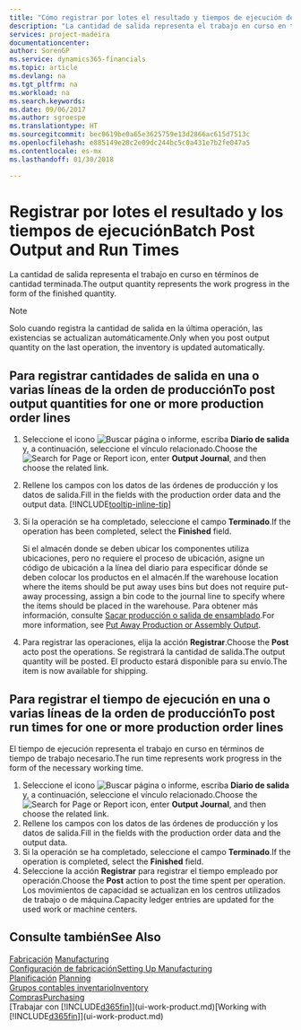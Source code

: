 ```yaml
---
title: "Cómo registrar por lotes el resultado y tiempos de ejecución de producción | Documentos de Microsoft"
description: "La cantidad de salida representa el trabajo en curso en términos de cantidad terminada."
services: project-madeira
documentationcenter: 
author: SorenGP
ms.service: dynamics365-financials
ms.topic: article
ms.devlang: na
ms.tgt_pltfrm: na
ms.workload: na
ms.search.keywords: 
ms.date: 09/06/2017
ms.author: sgroespe
ms.translationtype: HT
ms.sourcegitcommit: bec0619be0a65e3625759e13d2866ac615d7513c
ms.openlocfilehash: e885149e28c2e09dc244bc5c0a431e7b2fe047a5
ms.contentlocale: es-mx
ms.lasthandoff: 01/30/2018

---
```

# <a name="batch-post-output-and-run-times"></a><span data-ttu-id="eddcb-103">Registrar por lotes el resultado y los tiempos de ejecución</span><span class="sxs-lookup"><span data-stu-id="eddcb-103">Batch Post Output and Run Times</span></span>
<span data-ttu-id="eddcb-104">La cantidad de salida representa el trabajo en curso en términos de cantidad terminada.</span><span class="sxs-lookup"><span data-stu-id="eddcb-104">The output quantity represents the work progress in the form of the finished quantity.</span></span>  

> [!NOTE]
> <span data-ttu-id="eddcb-105">Solo cuando registra la cantidad de salida en la última operación, las existencias se actualizan automáticamente.</span><span class="sxs-lookup"><span data-stu-id="eddcb-105">Only when you post output quantity on the last operation, the inventory is updated automatically.</span></span>  

## <a name="to-post-output-quantities-for-one-or-more-production-order-lines"></a><span data-ttu-id="eddcb-106">Para registrar cantidades de salida en una o varias líneas de la orden de producción</span><span class="sxs-lookup"><span data-stu-id="eddcb-106">To post output quantities for one or more production order lines</span></span>
1. <span data-ttu-id="eddcb-107">Seleccione el icono ![Buscar página o informe](media/ui-search/search_small.png "icono Buscar página o informe"), escriba **Diario de salida** y, a continuación, seleccione el vínculo relacionado.</span><span class="sxs-lookup"><span data-stu-id="eddcb-107">Choose the ![Search for Page or Report](media/ui-search/search_small.png "Search for Page or Report icon") icon, enter **Output Journal**, and then choose the related link.</span></span>  
2. <span data-ttu-id="eddcb-108">Rellene los campos con los datos de las órdenes de producción y los datos de salida.</span><span class="sxs-lookup"><span data-stu-id="eddcb-108">Fill in the fields with the production order data and the output data.</span></span> [!INCLUDE[tooltip-inline-tip](includes/tooltip-inline-tip_md.md)]
3. <span data-ttu-id="eddcb-109">Si la operación se ha completado, seleccione el campo **Terminado**.</span><span class="sxs-lookup"><span data-stu-id="eddcb-109">If the operation has been completed, select the **Finished** field.</span></span>  

    <span data-ttu-id="eddcb-110">Si el almacén donde se deben ubicar los componentes utiliza ubicaciones, pero no requiere el proceso de ubicación,  asigne un código de ubicación a la línea del diario para especificar dónde se deben colocar los productos en el almacén.</span><span class="sxs-lookup"><span data-stu-id="eddcb-110">If the warehouse location where the items should be put away uses bins but does not require put-away processing,  assign a bin code to the journal line to specify where the items should be placed in the warehouse.</span></span> <span data-ttu-id="eddcb-111">Para obtener más información, consulte [Sacar producción o salida de ensamblado](warehouse-how-to-put-away-production-output.md).</span><span class="sxs-lookup"><span data-stu-id="eddcb-111">For more information, see [Put Away Production or Assembly Output](warehouse-how-to-put-away-production-output.md).</span></span>  

4. <span data-ttu-id="eddcb-112">Para registrar las operaciones, elija la acción **Registrar**.</span><span class="sxs-lookup"><span data-stu-id="eddcb-112">Choose the **Post** acto post the operations.</span></span> <span data-ttu-id="eddcb-113">Se registrará la cantidad de salida.</span><span class="sxs-lookup"><span data-stu-id="eddcb-113">The output quantity will be posted.</span></span> <span data-ttu-id="eddcb-114">El producto estará disponible para su envío.</span><span class="sxs-lookup"><span data-stu-id="eddcb-114">The item is now available for shipping.</span></span>  

## <a name="to-post-run-times-for-one-or-more-production-order-lines"></a><span data-ttu-id="eddcb-115">Para registrar el tiempo de ejecución en una o varias líneas de la orden de producción</span><span class="sxs-lookup"><span data-stu-id="eddcb-115">To post run times for one or more production order lines</span></span>
<span data-ttu-id="eddcb-116">El tiempo de ejecución representa el trabajo en curso en términos de tiempo de trabajo necesario.</span><span class="sxs-lookup"><span data-stu-id="eddcb-116">The run time represents work progress in the form of the necessary working time.</span></span>    

1.  <span data-ttu-id="eddcb-117">Seleccione el icono ![Buscar página o informe](media/ui-search/search_small.png "icono Buscar página o informe"), escriba **Diario de salida** y, a continuación, seleccione el vínculo relacionado.</span><span class="sxs-lookup"><span data-stu-id="eddcb-117">Choose the ![Search for Page or Report](media/ui-search/search_small.png "Search for Page or Report icon") icon, enter **Output Journal**, and then choose the related link.</span></span>  
2. <span data-ttu-id="eddcb-118">Rellene los campos con los datos de las órdenes de producción y los datos de salida.</span><span class="sxs-lookup"><span data-stu-id="eddcb-118">Fill in the fields with the production order data and the output data.</span></span>  
3.  <span data-ttu-id="eddcb-119">Si la operación se ha completado, seleccione el campo **Terminado**.</span><span class="sxs-lookup"><span data-stu-id="eddcb-119">If the operation is completed, select the **Finished** field.</span></span>  
4. <span data-ttu-id="eddcb-120">Seleccione la acción **Registrar** para registrar el tiempo empleado por operación.</span><span class="sxs-lookup"><span data-stu-id="eddcb-120">Choose the **Post** action to post the time spent per operation.</span></span> <span data-ttu-id="eddcb-121">Los movimientos de capacidad se actualizan en los centros utilizados de trabajo o de máquina.</span><span class="sxs-lookup"><span data-stu-id="eddcb-121">Capacity ledger entries are updated for the used work or machine centers.</span></span>

## <a name="see-also"></a><span data-ttu-id="eddcb-122">Consulte también</span><span class="sxs-lookup"><span data-stu-id="eddcb-122">See Also</span></span>  
<span data-ttu-id="eddcb-123">[Fabricación](production-manage-manufacturing.md)  </span><span class="sxs-lookup"><span data-stu-id="eddcb-123">[Manufacturing](production-manage-manufacturing.md)  </span></span>  
[<span data-ttu-id="eddcb-124">Configuración de fabricación</span><span class="sxs-lookup"><span data-stu-id="eddcb-124">Setting Up Manufacturing</span></span>](production-configure-production-processes.md)  
<span data-ttu-id="eddcb-125">[Planificación](production-planning.md)    </span><span class="sxs-lookup"><span data-stu-id="eddcb-125">[Planning](production-planning.md)    </span></span>  
[<span data-ttu-id="eddcb-126">Grupos contables inventario</span><span class="sxs-lookup"><span data-stu-id="eddcb-126">Inventory</span></span>](inventory-manage-inventory.md)  
[<span data-ttu-id="eddcb-127">Compras</span><span class="sxs-lookup"><span data-stu-id="eddcb-127">Purchasing</span></span>](purchasing-manage-purchasing.md)  
<span data-ttu-id="eddcb-128">[Trabajar con [!INCLUDE[d365fin](includes/d365fin_md.md)]](ui-work-product.md)</span><span class="sxs-lookup"><span data-stu-id="eddcb-128">[Working with [!INCLUDE[d365fin](includes/d365fin_md.md)]](ui-work-product.md)</span></span>


